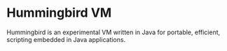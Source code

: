 # Hummingbird VM

Hummingbird is an experimental VM written in Java for
portable, efficient, scripting embedded in Java applications.